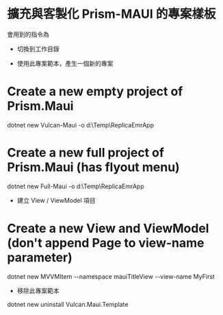# 擴充與客製化 Prism-MAUI 的專案樣板

會用到的指令為

* 切換到工作目錄

* 使用此專案範本，產生一個新的專案

# Create a new empty project of Prism.Maui

dotnet new Vulcan-Maui -o d:\Temp\ReplicaEmrApp

# Create a new full project of Prism.Maui (has flyout menu)

dotnet new Full-Maui -o d:\Temp\ReplicaEmrApp

* 建立 View / ViewModel 項目

# Create a new View and ViewModel (don't append Page to view-name parameter)

dotnet new MVVMItem  --namespace mauiTitleView --view-name MyFirst

* 移除此專案範本

dotnet new uninstall Vulcan.Maui.Template
